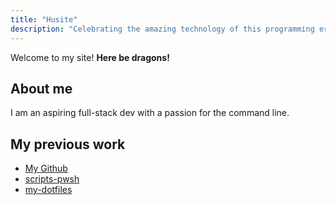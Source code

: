 ```yaml
---
title: "Husite"
description: "Celebrating the amazing technology of this programming era"
---
```


Welcome to my site!  **Here be dragons!**

## About me

I am an aspiring full-stack dev with a passion for the command line.

## My previous work

- [My Github](https://github.com/awsomesawce)
- [scripts-pwsh](https://github.com/awsomesawce/scripts-pwsh)
- [my-dotfiles](https://github.com/awsomesawce/my-dotfiles)
